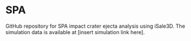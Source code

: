 # SPA

GitHub repository for SPA impact crater ejecta analysis using iSale3D. The simulation data is available at [insert simulation link here]. 
